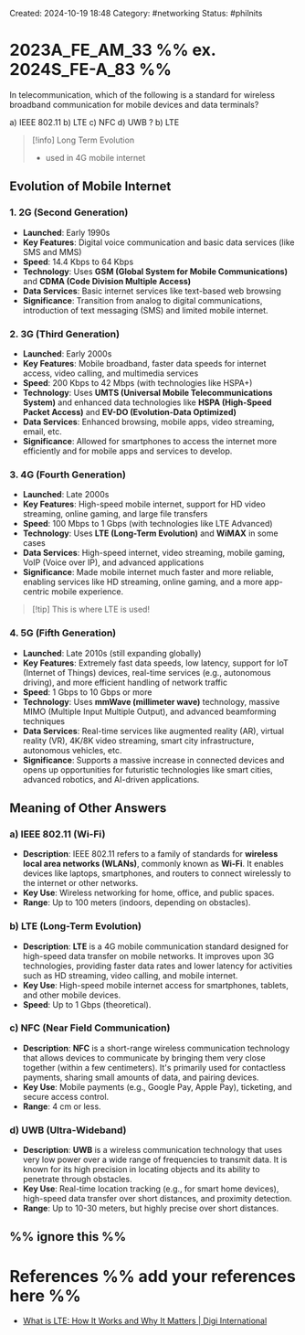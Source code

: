 Created: 2024-10-19 18:48
Category: #networking 
Status: #philnits



# 2023A_FE_AM_33 %% ex. 2024S_FE-A_83 %%

In telecommunication, which of the following is a standard for wireless broadband communication for mobile devices and data terminals?

a) IEEE 802.11
b) LTE
c) NFC
d) UWB
? 
b) LTE

> [!info] Long Term Evolution
> - used in 4G mobile internet

## Evolution of Mobile Internet

### 1. **2G (Second Generation)**

- **Launched**: Early 1990s
- **Key Features**: Digital voice communication and basic data services (like SMS and MMS)
- **Speed**: 14.4 Kbps to 64 Kbps
- **Technology**: Uses **GSM (Global System for Mobile Communications)** and **CDMA (Code Division Multiple Access)**
- **Data Services**: Basic internet services like text-based web browsing
- **Significance**: Transition from analog to digital communications, introduction of text messaging (SMS) and limited mobile internet.

### 2. **3G (Third Generation)**

- **Launched**: Early 2000s
- **Key Features**: Mobile broadband, faster data speeds for internet access, video calling, and multimedia services
- **Speed**: 200 Kbps to 42 Mbps (with technologies like HSPA+)
- **Technology**: Uses **UMTS (Universal Mobile Telecommunications System)** and enhanced data technologies like **HSPA (High-Speed Packet Access)** and **EV-DO (Evolution-Data Optimized)**
- **Data Services**: Enhanced browsing, mobile apps, video streaming, email, etc.
- **Significance**: Allowed for smartphones to access the internet more efficiently and for mobile apps and services to develop.

### 3. **4G (Fourth Generation)**

- **Launched**: Late 2000s
- **Key Features**: High-speed mobile internet, support for HD video streaming, online gaming, and large file transfers
- **Speed**: 100 Mbps to 1 Gbps (with technologies like LTE Advanced)
- **Technology**: Uses **LTE (Long-Term Evolution)** and **WiMAX** in some cases
- **Data Services**: High-speed internet, video streaming, mobile gaming, VoIP (Voice over IP), and advanced applications
- **Significance**: Made mobile internet much faster and more reliable, enabling services like HD streaming, online gaming, and a more app-centric mobile experience.

> [!tip] This is where LTE is used!

### 4. **5G (Fifth Generation)**

- **Launched**: Late 2010s (still expanding globally)
- **Key Features**: Extremely fast data speeds, low latency, support for IoT (Internet of Things) devices, real-time services (e.g., autonomous driving), and more efficient handling of network traffic
- **Speed**: 1 Gbps to 10 Gbps or more
- **Technology**: Uses **mmWave (millimeter wave)** technology, massive MIMO (Multiple Input Multiple Output), and advanced beamforming techniques
- **Data Services**: Real-time services like augmented reality (AR), virtual reality (VR), 4K/8K video streaming, smart city infrastructure, autonomous vehicles, etc.
- **Significance**: Supports a massive increase in connected devices and opens up opportunities for futuristic technologies like smart cities, advanced robotics, and AI-driven applications.


## Meaning of Other Answers

### a) **IEEE 802.11 (Wi-Fi)**

- **Description**: IEEE 802.11 refers to a family of standards for **wireless local area networks (WLANs)**, commonly known as **Wi-Fi**. It enables devices like laptops, smartphones, and routers to connect wirelessly to the internet or other networks.
- **Key Use**: Wireless networking for home, office, and public spaces.
- **Range**: Up to 100 meters (indoors, depending on obstacles).

### b) **LTE (Long-Term Evolution)**

- **Description**: **LTE** is a 4G mobile communication standard designed for high-speed data transfer on mobile networks. It improves upon 3G technologies, providing faster data rates and lower latency for activities such as HD streaming, video calling, and mobile internet.
- **Key Use**: High-speed mobile internet access for smartphones, tablets, and other mobile devices.
- **Speed**: Up to 1 Gbps (theoretical).

### c) **NFC (Near Field Communication)**

- **Description**: **NFC** is a short-range wireless communication technology that allows devices to communicate by bringing them very close together (within a few centimeters). It's primarily used for contactless payments, sharing small amounts of data, and pairing devices.
- **Key Use**: Mobile payments (e.g., Google Pay, Apple Pay), ticketing, and secure access control.
- **Range**: 4 cm or less.

### d) **UWB (Ultra-Wideband)**

- **Description**: **UWB** is a wireless communication technology that uses very low power over a wide range of frequencies to transmit data. It is known for its high precision in locating objects and its ability to penetrate through obstacles.
- **Key Use**: Real-time location tracking (e.g., for smart home devices), high-speed data transfer over short distances, and proximity detection.
- **Range**: Up to 10-30 meters, but highly precise over short distances.

%% ignore this %%
---









# References %% add your references here %%
- [What is LTE: How It Works and Why It Matters | Digi International](https://www.digi.com/blog/post/what-is-lte)
